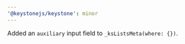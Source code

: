 ```yaml
---
'@keystonejs/keystone': minor
---
```


Added an `auxiliary` input field to `_ksListsMeta(where: {})`.
